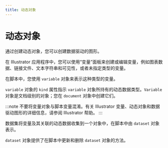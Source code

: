 ```yaml
---
title: 动态对象
---
```

# 动态对象

通过创建动态对象，您可以创建数据驱动的图形。

在 Illustrator 应用程序中，您可以使用“变量”面板来创建或编辑变量，例如图表数据、链接文件、文本字符串和可见性，或者未指定类型的变量。

在脚本中，您使用 `variable` 对象来表示这种类型的变量。

`variable` 对象的 `kind` 属性指示 `variable` 对象所持有的动态数据类型。`Variable` 对象是文档级别的对象；您在 `document` 对象中创建它们。

:::note
不要将变量对象与脚本变量混淆。有关 Illustrator 变量、动态对象和数据驱动图形的详细信息，请参阅 Illustrator 帮助。
:::

数据集将变量及其关联的动态数据收集到一个对象中，在脚本中由 `dataset` 对象表示。

`dataset` 对象提供了在脚本中更新和删除 `dataset` 对象的方法。
